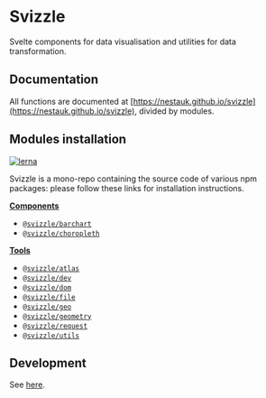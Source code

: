 # Svizzle

Svelte components for data visualisation and utilities for data transformation.

## Documentation

All functions are documented at [https://nestauk.github.io/svizzle](https://nestauk.github.io/svizzle), divided by modules.

## Modules installation

[![lerna](https://img.shields.io/badge/maintained%20with-lerna-cc00ff.svg)](https://lerna.js.org/)

Svizzle is a mono-repo containing the source code of various npm packages: please follow these links for installation instructions.

**[Components](https://github.com/nestauk/svizzle/tree/master/packages/components)**

- [`@svizzle/barchart`](https://github.com/nestauk/svizzle/tree/master/packages/components/barchart)
- [`@svizzle/choropleth`](https://github.com/nestauk/svizzle/tree/master/packages/components/choropleth)

**[Tools](https://github.com/nestauk/svizzle/tree/master/packages/tools)**

- [`@svizzle/atlas`](https://github.com/nestauk/svizzle/tree/master/packages/tools/atlas)
- [`@svizzle/dev`](https://github.com/nestauk/svizzle/tree/master/packages/tools/dev)
- [`@svizzle/dom`](https://github.com/nestauk/svizzle/tree/master/packages/tools/dom)
- [`@svizzle/file`](https://github.com/nestauk/svizzle/tree/master/packages/tools/file)
- [`@svizzle/geo`](https://github.com/nestauk/svizzle/tree/master/packages/tools/geo)
- [`@svizzle/geometry`](https://github.com/nestauk/svizzle/tree/master/packages/tools/geometry)
- [`@svizzle/request`](https://github.com/nestauk/svizzle/tree/master/packages/tools/request)
- [`@svizzle/utils`](https://github.com/nestauk/svizzle/tree/master/packages/tools/utils)

## Development

See [here](./doc/dev.md).
